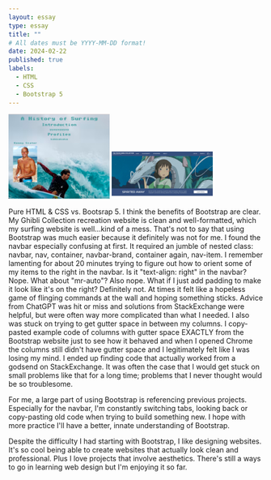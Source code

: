 ```yaml
---
layout: essay
type: essay
title: ""
# All dates must be YYYY-MM-DD format!
date: 2024-02-22
published: true
labels:
  - HTML
  - CSS
  - Bootstrap 5
---
```


<img src="../img/firstwebsite.png" alt="firstweb" width="200px"> <img src="../img/newwebsite.png" alt="newweb" width="200px">

Pure HTML & CSS vs. Bootsrap 5. I think the benefits of Bootstrap are clear. My Ghibli Collection recreation website is clean and well-formatted, which my surfing website is well...kind of a mess. That's not to say that using Bootstrap was much easier because it definitely was not for me. I found the navbar especially confusing at first. It required an jumble of nested class: navbar, nav, container, navbar-brand, container again, nav-item. I remember lamenting for about 20 minutes trying to figure out how to orient some of my items to the right in the navbar. Is it "text-align: right" in the navbar? Nope. What about "mr-auto"? Also nope. What if I just add padding to make it look like it's on the right? Definitely not. At times it felt like a hopeless game of flinging commands at the wall and hoping something sticks. Advice from ChatGPT was hit or miss and solutions from StackExchange were helpful, but were often way more complicated than what I needed. I also was stuck on trying to get gutter space in between my columns. I copy-pasted example code of columns with gutter space EXACTLY from the Bootstrap website just to see how it behaved and when I opened Chrome the columns still didn't have gutter space and I legitimately felt like I was losing my mind. I ended up finding code that actually worked from a godsend on StackExchange. It was often the case that I would get stuck on small problems like that for a long time; problems that I never thought would be so troublesome. 

For me, a large part of using Bootstrap is referencing previous projects. Especially for the navbar, I'm constantly switching tabs, looking back or copy-pasting old code when trying to build something new. I hope with more practice I'll have a better, innate understanding of Bootstrap. 

Despite the difficulty I had starting with Bootstrap, I like designing websites. It's so cool being able to create websites that actually look clean and professional. Plus I love projects that involve aesthetics. There's still a ways to go in learning web design but I'm enjoying it so far. 
